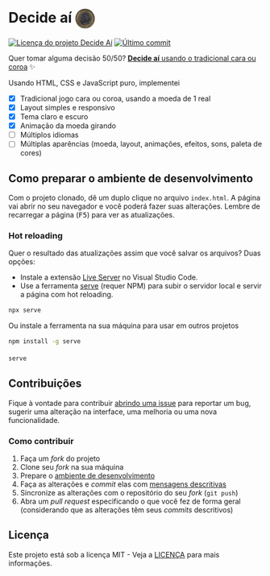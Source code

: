 # Decide aí <img src="assets/coroa.png" alt="moeda de um real com a coroa para cima" width="40" height="40" align="center" />

[![Licença do projeto Decide Aí](https://img.shields.io/github/license/kauefraga/constantia)](https://github.com/kauefraga/decide-ai/blob/main/LICENSE)
[![Último commit](https://img.shields.io/github/last-commit/kauefraga/decide-ai/main)](https://github.com/kauefraga/constantia)

Quer tomar alguma decisão 50/50? [**Decide aí** usando o tradicional cara ou coroa](https://kauefraga.github.io/decide-ai/) ✨

Usando HTML, CSS e JavaScript puro, implementei

- [x] Tradicional jogo cara ou coroa, usando a moeda de 1 real
- [x] Layout simples e responsivo
- [x] Tema claro e escuro
- [x] Animação da moeda girando
- [ ] Múltiplos idiomas
- [ ] Múltiplas aparências (moeda, layout, animações, efeitos, sons, paleta de cores)

## Como preparar o ambiente de desenvolvimento

Com o projeto clonado, dê um duplo clique no arquivo `index.html`. A página vai abrir no seu navegador e você poderá fazer suas alterações. Lembre de recarregar a página (<kbd>F5</kbd>) para ver as atualizações.

### Hot reloading

Quer o resultado das atualizações assim que você salvar os arquivos? Duas opções:

- Instale a extensão [Live Server](https://marketplace.visualstudio.com/items?itemName=ritwickdey.LiveServer) no Visual Studio Code.
- Use a ferramenta [serve](https://www.npmjs.com/package/serve) (requer NPM) para subir o servidor local e servir a página com hot reloading.

```sh
npx serve
```

Ou instale a ferramenta na sua máquina para usar em outros projetos

```sh
npm install -g serve

serve
```

## Contribuições

Fique à vontade para contribuir [abrindo uma issue](https://github.com/kauefraga/decide-ai/issues/new) para reportar um bug, sugerir uma alteração na interface, uma melhoria ou uma nova funcionalidade.

### Como contribuir

1. Faça um *fork* do projeto
2. Clone seu *fork* na sua máquina
3. Prepare o [ambiente de desenvolvimento](#como-preparar-o-ambiente-de-desenvolvimento)
4. Faça as alterações e *commit* elas com [mensagens descritivas](https://github.com/kauefraga/decide-ai/commits/main/)
5. Sincronize as alterações com o repositório do seu *fork* (`git push`)
6. Abra um *pull request* especificando o que você fez de forma geral (considerando que as alterações têm seus *commits* descritivos)

## Licença

Este projeto está sob a licença MIT - Veja a [LICENÇA](LICENSE) para mais informações.
